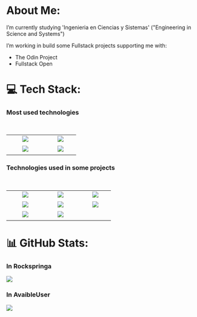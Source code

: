 # About Me: 

I’m currently studying 'Ingenieria en Ciencias y Sistemas' ("Engineering in Science and Systems") 

I’m working in build some Fullstack projects supporting me with: 
* The Odin Project 
* Fullstack Open 

# 💻 Tech Stack: 

### Most used technologies 

<table> 
  <tbody> 
    <tr> 
      <td> 
        <img src="https://img.shields.io/badge/java-%23ED8B00.svg?style=for-the-badge&logo=java&logoColor=white"> 
      </td> 
      <td> 
        <img src="https://img.shields.io/badge/javascript-%23323330.svg?style=for-the-badge&logo=javascript&logoColor=%23F7DF1E"> 
      </td> 
    </tr> 
      <td> 
        <img src="https://img.shields.io/badge/html5-%23E34F26.svg?style=for-the-badge&logo=html5&logoColor=white"> 
      </td> 
      <td> 
        <img src="https://img.shields.io/badge/css3-%231572B6.svg?style=for-the-badge&logo=css3&logoColor=white"> 
      </td> 
    </tr> 
  </tbody> 
</table> 

### Technologies used in some projects 

<table> 
  <tbody> 
    <tr> 
      <td> 
        <img src="https://img.shields.io/badge/python-3670A0?style=for-the-badge&logo=python&logoColor=ffdd54"> 
      </td> 
      <td> 
        <img src="https://img.shields.io/badge/typescript-%23007ACC.svg?style=for-the-badge&logo=typescript&logoColor=white"> 
      </td> 
      <td> 
        <img src="https://img.shields.io/badge/express.js-%23404d59.svg?style=for-the-badge&logo=express&logoColor=%2361DAFB"> 
      </td> 
    </tr> 
      <td> 
        <img src="https://img.shields.io/badge/react-%2320232a.svg?style=for-the-badge&logo=react&logoColor=%2361DAFB"> 
      </td> 
      <td> 
        <img src="https://img.shields.io/badge/angular-%23DD0031.svg?style=for-the-badge&logo=angular&logoColor=white"> 
      </td> 
      <td> 
        <img src="https://img.shields.io/badge/mysql-%2300f.svg?style=for-the-badge&logo=mysql&logoColor=white"> 
      </td> 
    </tr> 
      <td> 
        <img src="https://img.shields.io/badge/MongoDB-%234ea94b.svg?style=for-the-badge&logo=mongodb&logoColor=white"> 
      </td> 
      <td> 
        <img src="https://img.shields.io/badge/node.js-6DA55F?style=for-the-badge&logo=node.js&logoColor=white"> 
      </td> 
    </tr> 
  </tbody> 
</table> 

# 📊 GitHub Stats: 

### In Rockspringa 

![](https://github-readme-stats.vercel.app/api/top-langs/?username=Rockspringa&exclude_repo=Chatty-Bot-Hyperskill&theme=dark&hide_border=false&include_all_commits=true&count_private=true&layout=compact) 

### In AvaibleUser 

![](https://github-readme-stats.vercel.app/api/top-langs/?username=AvaibleUser&exclude_repo=Taken&theme=dark&hide_border=false&include_all_commits=true&count_private=true&layout=compact)
